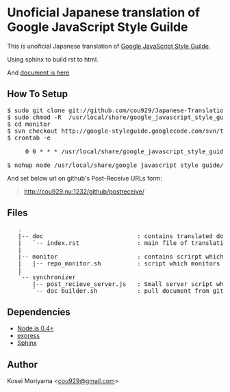 Unoficial Japanese translation of Google JavaScript Style Guilde
=====================================================================

This is unoficial Japanese translation of [Google JavaScript Style Guilde](http://google-styleguide.googlecode.com/svn/trunk/javascriptguide.xml).

Using sphinx to build rst to html. 

And [document is here](http://cou929.nu/data/google_javascript_style_guide/)

How To Setup
---------------------------------------------------------------------

<pre>
$ sudo git clone git://github.com/cou929/Japanese-Translation-of-Google-JavaScript-Style-Guide.git /usr/local/share/google_javascript_style_guide
$ sudo chmod -R <user name> /usr/local/share/google_javascript_style_guide
$ cd monitor
$ svn checkout http://google-styleguide.googlecode.com/svn/trunk/ google-styleguide-read-only
$ crontab -e
   
     0 0 * * * /usr/local/share/google_javascript_style_guide/monitor/repo_monitor.sh 2>> /usr/local/share/google_javascript_style_guide/monitor/error.log
 
$ nohup node /usr/local/share/google_javascript_style_guide/synchonizer/post_receive_server.js
</pre>

And set below url on github's Post-Receive URLs form:

>
> http://cou929.nu:1232/github/postreceive/
>

Files
---------------------------------------------------------------------

<pre>
   .
   |-- doc                          : contains translated document
   |   `-- index.rst                : main file of translation
   |
   |-- monitor                      : contains scrirpt which monitors original document
   |   |-- repo_monitor.sh          : script which monitors original document and notifies if there was change
   |
   `-- synchronizer
       |-- post_recieve_server.js   : Small server script which listen "Post-Receiveb Hook" from github and then invoke doc_builder.sh
       `-- doc_builder.sh           : pull document from github, build it with sphinx and deploy the document.
</pre>

Dependencies
---------------------------------------------------------------------

- [Node.js 0.4+](http://nodejs.org/)
- [express](http://expressjs.com/)
- [Sphinx](http://sphinxsearch.com/)

Author
---------------------------------------------------------------------

Kosei Moriyama \<[cou929@gmail.com](mailto:cou929@gmail.com)\>
